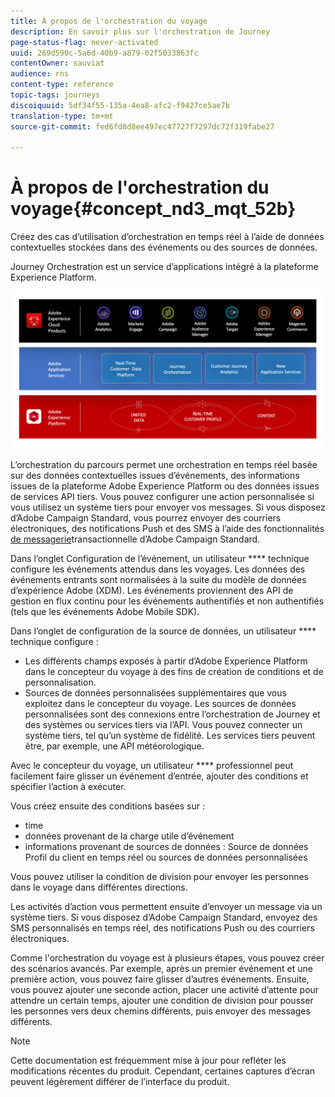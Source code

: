 ```yaml
---
title: À propos de l'orchestration du voyage
description: En savoir plus sur l'orchestration de Journey
page-status-flag: never-activated
uuid: 269d590c-5a6d-40b9-a879-02f5033863fc
contentOwner: sauviat
audience: rns
content-type: reference
topic-tags: journeys
discoiquuid: 5df34f55-135a-4ea8-afc2-f9427ce5ae7b
translation-type: tm+mt
source-git-commit: fed6fd8d8ee497ec47727f7297dc72f319fabe27

---
```



# À propos de l&#39;orchestration du voyage{#concept_nd3_mqt_52b}

Créez des cas d’utilisation d’orchestration en temps réel à l’aide de données contextuelles stockées dans des événements ou des sources de données.

Journey Orchestration est un service d’applications intégré à la plateforme Experience Platform.

![](../assets/journeydiagram.png)

L’orchestration du parcours permet une orchestration en temps réel basée sur des données contextuelles issues d’événements, des informations issues de la plateforme Adobe Experience Platform ou des données issues de services API tiers. Vous pouvez configurer une action personnalisée si vous utilisez un système tiers pour envoyer vos messages. Si vous disposez d’Adobe Campaign Standard, vous pourrez envoyer des courriers électroniques, des notifications Push et des SMS à l’aide des fonctionnalités [de messagerie](https://docs.adobe.com/content/help/en/campaign-standard/using/communication-channels/transactional-messaging/about-transactional-messaging.html)transactionnelle d’Adobe Campaign Standard.

Dans l’onglet Configuration de l’événement, un utilisateur **** technique configure les événements attendus dans les voyages. Les données des événements entrants sont normalisées à la suite du modèle de données d’expérience Adobe (XDM). Les événements proviennent des API de gestion en flux continu pour les événements authentifiés et non authentifiés (tels que les événements Adobe Mobile SDK).

Dans l’onglet de configuration de la source de données, un utilisateur **** technique configure :

* Les différents champs exposés à partir d’Adobe Experience Platform dans le concepteur du voyage à des fins de création de conditions et de personnalisation.
* Sources de données personnalisées supplémentaires que vous exploitez dans le concepteur du voyage. Les sources de données personnalisées sont des connexions entre l’orchestration de Journey et des systèmes ou services tiers via l’API. Vous pouvez connecter un système tiers, tel qu’un système de fidélité. Les services tiers peuvent être, par exemple, une API météorologique.

Avec le concepteur du voyage, un utilisateur **** professionnel peut facilement faire glisser un événement d’entrée, ajouter des conditions et spécifier l’action à exécuter.

Vous créez ensuite des conditions basées sur :

* time
* données provenant de la charge utile d’événement
* informations provenant de sources de données : Source de données Profil du client en temps réel ou sources de données personnalisées

Vous pouvez utiliser la condition de division pour envoyer les personnes dans le voyage dans différentes directions.

Les activités d’action vous permettent ensuite d’envoyer un message via un système tiers. Si vous disposez d’Adobe Campaign Standard, envoyez des SMS personnalisés en temps réel, des notifications Push ou des courriers électroniques.

Comme l&#39;orchestration du voyage est à plusieurs étapes, vous pouvez créer des scénarios avancés. Par exemple, après un premier événement et une première action, vous pouvez faire glisser d’autres événements. Ensuite, vous pouvez ajouter une seconde action, placer une activité d’attente pour attendre un certain temps, ajouter une condition de division pour pousser les personnes vers deux chemins différents, puis envoyer des messages différents.

>[!NOTE]
>
>Cette documentation est fréquemment mise à jour pour refléter les modifications récentes du produit. Cependant, certaines captures d’écran peuvent légèrement différer de l’interface du produit.

